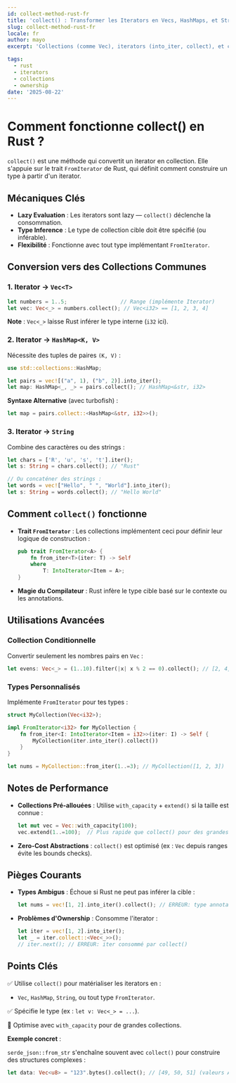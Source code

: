 ```yaml
---
id: collect-method-rust-fr
title: 'collect() : Transformer les Iterators en Vecs, HashMaps, et Strings !'
slug: collect-method-rust-fr
locale: fr
author: mayo
excerpt: 'Collections (comme Vec), iterators (into_iter, collect), et concepts associés'

tags:
  - rust
  - iterators
  - collections
  - ownership
date: '2025-08-22'
---
```


# Comment fonctionne collect() en Rust ?

`collect()` est une méthode qui convertit un iterator en collection. Elle s'appuie sur le trait `FromIterator` de Rust, qui définit comment construire un type à partir d'un iterator.

## Mécaniques Clés

- **Lazy Evaluation** : Les iterators sont lazy — `collect()` déclenche la consommation.
- **Type Inference** : Le type de collection cible doit être spécifié (ou inférable).
- **Flexibilité** : Fonctionne avec tout type implémentant `FromIterator`.

## Conversion vers des Collections Communes

### 1. Iterator → `Vec<T>`

```rust
let numbers = 1..5;                 // Range (implémente Iterator)
let vec: Vec<_> = numbers.collect(); // Vec<i32> == [1, 2, 3, 4]
```

**Note** : `Vec<_>` laisse Rust inférer le type interne (`i32` ici).

### 2. Iterator → `HashMap<K, V>`

Nécessite des tuples de paires `(K, V)` :

```rust
use std::collections::HashMap;

let pairs = vec![("a", 1), ("b", 2)].into_iter();
let map: HashMap<_, _> = pairs.collect(); // HashMap<&str, i32>
```

**Syntaxe Alternative** (avec turbofish) :

```rust
let map = pairs.collect::<HashMap<&str, i32>>();
```

### 3. Iterator → `String`

Combine des caractères ou des strings :

```rust
let chars = ['R', 'u', 's', 't'].iter();
let s: String = chars.collect(); // "Rust"

// Ou concaténer des strings :
let words = vec!["Hello", " ", "World"].into_iter();
let s: String = words.collect(); // "Hello World"
```

## Comment `collect()` fonctionne

- **Trait `FromIterator`** :
  Les collections implémentent ceci pour définir leur logique de construction :
  ```rust
  pub trait FromIterator<A> {
      fn from_iter<T>(iter: T) -> Self
      where
          T: IntoIterator<Item = A>;
  }
  ```

- **Magie du Compilateur** : Rust infère le type cible basé sur le contexte ou les annotations.

## Utilisations Avancées

### Collection Conditionnelle

Convertir seulement les nombres pairs en `Vec` :

```rust
let evens: Vec<_> = (1..10).filter(|x| x % 2 == 0).collect(); // [2, 4, 6, 8]
```

### Types Personnalisés

Implémente `FromIterator` pour tes types :

```rust
struct MyCollection(Vec<i32>);

impl FromIterator<i32> for MyCollection {
    fn from_iter<I: IntoIterator<Item = i32>>(iter: I) -> Self {
        MyCollection(iter.into_iter().collect())
    }
}

let nums = MyCollection::from_iter(1..=3); // MyCollection([1, 2, 3])
```

## Notes de Performance

- **Collections Pré-allouées** : Utilise `with_capacity` + `extend()` si la taille est connue :
  ```rust
  let mut vec = Vec::with_capacity(100);
  vec.extend(1..=100);  // Plus rapide que collect() pour des grandes collections
  ```

- **Zero-Cost Abstractions** : `collect()` est optimisé (ex : `Vec` depuis ranges évite les bounds checks).

## Pièges Courants

- **Types Ambigus** :
  Échoue si Rust ne peut pas inférer la cible :
  ```rust
  let nums = vec![1, 2].into_iter().collect(); // ERREUR: type annotations needed
  ```

- **Problèmes d'Ownership** :
  Consomme l'iterator :
  ```rust
  let iter = vec![1, 2].into_iter();
  let _ = iter.collect::<Vec<_>>();
  // iter.next(); // ERREUR: iter consommé par collect()
  ```

## Points Clés

✅ Utilise `collect()` pour matérialiser les iterators en :
- `Vec`, `HashMap`, `String`, ou tout type `FromIterator`.

✅ Spécifie le type (ex : `let v: Vec<_> = ...`).

🚀 Optimise avec `with_capacity` pour de grandes collections.

**Exemple concret** :

`serde_json::from_str` s'enchaîne souvent avec `collect()` pour construire des structures complexes :

```rust
let data: Vec<u8> = "123".bytes().collect(); // [49, 50, 51] (valeurs ASCII)
```
